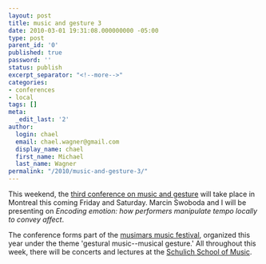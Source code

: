 ```yaml
---
layout: post
title: music and gesture 3
date: 2010-03-01 19:31:08.000000000 -05:00
type: post
parent_id: '0'
published: true
password: ''
status: publish
excerpt_separator: "<!--more-->"
categories:
- conferences
- local
tags: []
meta:
  _edit_last: '2'
author:
  login: chael
  email: chael.wagner@gmail.com
  display_name: chael
  first_name: Michael
  last_name: Wagner
permalink: "/2010/music-and-gesture-3/"
---
```

This weekend, the [third conference on music and gesture](http://www.idmil.org/mg3) will take place in Montreal this coming Friday and Saturday. Marcin Swoboda and I will be presenting on _Encoding emotion: how performers manipulate tempo locally to convey affect_.

The conference forms part of the [musimars music festival](http://www.music.mcgill.ca/musimars/mm2010/theme.html), organized this year under the theme 'gestural music--musical gesture.' All throughout this week, there will be concerts and lectures at the [Schulich School of Music](http://www.mcgill.ca/music/).

